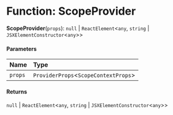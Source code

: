 # Function: ScopeProvider

**ScopeProvider**(`props`): `null` | `ReactElement`<`any`, `string` | `JSXElementConstructor`<`any`>>

#### Parameters

| Name | Type |
| :------ | :------ |
| `props` | `ProviderProps`<`ScopeContextProps`> |

#### Returns

`null` | `ReactElement`<`any`, `string` | `JSXElementConstructor`<`any`>>
